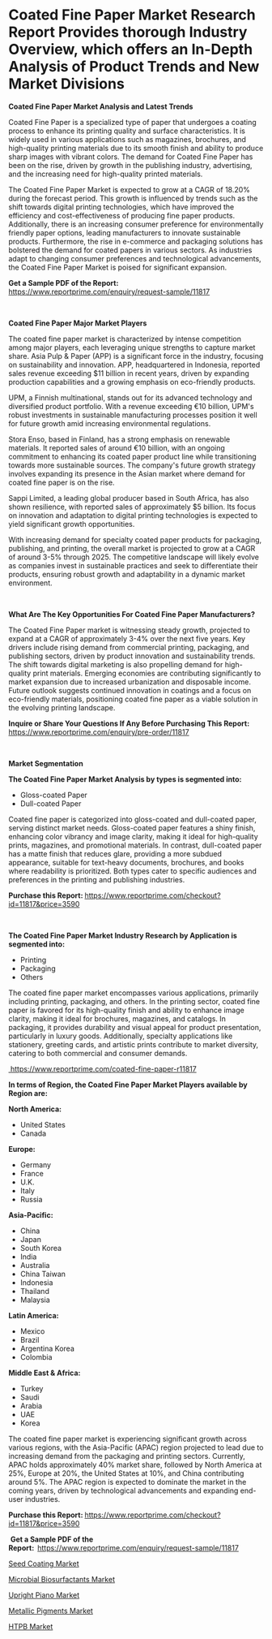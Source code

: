 <p><h1>Coated Fine Paper Market Research Report Provides thorough Industry Overview, which offers an In-Depth Analysis of Product Trends and New Market Divisions</h1></p><p><strong>Coated Fine Paper Market Analysis and Latest Trends</strong></p>
<p><p>Coated Fine Paper is a specialized type of paper that undergoes a coating process to enhance its printing quality and surface characteristics. It is widely used in various applications such as magazines, brochures, and high-quality printing materials due to its smooth finish and ability to produce sharp images with vibrant colors. The demand for Coated Fine Paper has been on the rise, driven by growth in the publishing industry, advertising, and the increasing need for high-quality printed materials.</p><p>The Coated Fine Paper Market is expected to grow at a CAGR of 18.20% during the forecast period. This growth is influenced by trends such as the shift towards digital printing technologies, which have improved the efficiency and cost-effectiveness of producing fine paper products. Additionally, there is an increasing consumer preference for environmentally friendly paper options, leading manufacturers to innovate sustainable products. Furthermore, the rise in e-commerce and packaging solutions has bolstered the demand for coated papers in various sectors. As industries adapt to changing consumer preferences and technological advancements, the Coated Fine Paper Market is poised for significant expansion.</p></p>
<p><strong>Get a Sample PDF of the Report:&nbsp;</strong> <a href="https://www.reportprime.com/enquiry/request-sample/11817?utm_campaign=9&utm_medium=2&utm_source=Github&utm_content=ia&utm_term=24122024&utm_id=coated-fine-paper">https://www.reportprime.com/enquiry/request-sample/11817</a></p>
<p>&nbsp;</p>
<p><strong>Coated Fine Paper Major Market Players</strong></p>
<p><p>The coated fine paper market is characterized by intense competition among major players, each leveraging unique strengths to capture market share. Asia Pulp & Paper (APP) is a significant force in the industry, focusing on sustainability and innovation. APP, headquartered in Indonesia, reported sales revenue exceeding $11 billion in recent years, driven by expanding production capabilities and a growing emphasis on eco-friendly products.</p><p>UPM, a Finnish multinational, stands out for its advanced technology and diversified product portfolio. With a revenue exceeding €10 billion, UPM's robust investments in sustainable manufacturing processes position it well for future growth amid increasing environmental regulations.</p><p>Stora Enso, based in Finland, has a strong emphasis on renewable materials. It reported sales of around €10 billion, with an ongoing commitment to enhancing its coated paper product line while transitioning towards more sustainable sources. The company's future growth strategy involves expanding its presence in the Asian market where demand for coated fine paper is on the rise.</p><p>Sappi Limited, a leading global producer based in South Africa, has also shown resilience, with reported sales of approximately $5 billion. Its focus on innovation and adaptation to digital printing technologies is expected to yield significant growth opportunities.</p><p>With increasing demand for specialty coated paper products for packaging, publishing, and printing, the overall market is projected to grow at a CAGR of around 3-5% through 2025. The competitive landscape will likely evolve as companies invest in sustainable practices and seek to differentiate their products, ensuring robust growth and adaptability in a dynamic market environment.</p></p>
<p>&nbsp;</p>
<p><strong>What Are The Key Opportunities For Coated Fine Paper Manufacturers?</strong></p>
<p><p>The Coated Fine Paper market is witnessing steady growth, projected to expand at a CAGR of approximately 3-4% over the next five years. Key drivers include rising demand from commercial printing, packaging, and publishing sectors, driven by product innovation and sustainability trends. The shift towards digital marketing is also propelling demand for high-quality print materials. Emerging economies are contributing significantly to market expansion due to increased urbanization and disposable income. Future outlook suggests continued innovation in coatings and a focus on eco-friendly materials, positioning coated fine paper as a viable solution in the evolving printing landscape.</p></p>
<p><strong>Inquire or Share Your Questions If Any Before Purchasing This Report:</strong> <a href="https://www.reportprime.com/enquiry/pre-order/11817?utm_campaign=9&utm_medium=2&utm_source=Github&utm_content=ia&utm_term=24122024&utm_id=coated-fine-paper">https://www.reportprime.com/enquiry/pre-order/11817</a></p>
<p>&nbsp;</p>
<p><strong>Market Segmentation</strong></p>
<p><strong>The Coated Fine Paper Market Analysis by types is segmented into:</strong></p>
<p><ul><li>Gloss-coated Paper</li><li>Dull-coated Paper</li></ul></p>
<p><p>Coated fine paper is categorized into gloss-coated and dull-coated paper, serving distinct market needs. Gloss-coated paper features a shiny finish, enhancing color vibrancy and image clarity, making it ideal for high-quality prints, magazines, and promotional materials. In contrast, dull-coated paper has a matte finish that reduces glare, providing a more subdued appearance, suitable for text-heavy documents, brochures, and books where readability is prioritized. Both types cater to specific audiences and preferences in the printing and publishing industries.</p></p>
<p><strong>Purchase this Report:&nbsp;</strong><a href="https://www.reportprime.com/checkout?id=11817&price=3590&utm_campaign=9&utm_medium=2&utm_source=Github&utm_content=ia&utm_term=24122024&utm_id=coated-fine-paper">https://www.reportprime.com/checkout?id=11817&price=3590</a></p>
<p>&nbsp;</p>
<p><strong>The Coated Fine Paper Market Industry Research by Application is segmented into:</strong></p>
<p><ul><li>Printing</li><li>Packaging</li><li>Others</li></ul></p>
<p><p>The coated fine paper market encompasses various applications, primarily including printing, packaging, and others. In the printing sector, coated fine paper is favored for its high-quality finish and ability to enhance image clarity, making it ideal for brochures, magazines, and catalogs. In packaging, it provides durability and visual appeal for product presentation, particularly in luxury goods. Additionally, specialty applications like stationery, greeting cards, and artistic prints contribute to market diversity, catering to both commercial and consumer demands.</p></p>
<p><a href="https://www.reportprime.com/coated-fine-paper-r11817?utm_campaign=9&utm_medium=2&utm_source=Github&utm_content=ia&utm_term=24122024&utm_id=coated-fine-paper">&nbsp;https://www.reportprime.com/coated-fine-paper-r11817</a></p>
<p><strong>In terms of Region, the Coated Fine Paper Market Players available by Region are:</strong></p>
<p>
    <p> <strong> North America: </strong>
        <ul>
            <li>United States</li>
            <li>Canada</li>
        </ul>
        </p> 
    <p> <strong> Europe: </strong>
        <ul>
            <li>Germany</li>
            <li>France</li>
            <li>U.K.</li>
            <li>Italy</li>
            <li>Russia</li>
        </ul>
        </p> 
    <p> <strong> Asia-Pacific: </strong>
        <ul>
            <li>China</li>
            <li>Japan</li>
            <li>South Korea</li>
            <li>India</li>
            <li>Australia</li>
            <li>China Taiwan</li>
            <li>Indonesia</li>
            <li>Thailand</li>
            <li>Malaysia</li>
        </ul>
        </p> 
    <p> <strong> Latin America: </strong>
        <ul>
            <li>Mexico</li>
            <li>Brazil</li>
            <li>Argentina Korea</li>
            <li>Colombia</li>
        </ul>
        </p> 
    <p> <strong> Middle East & Africa: </strong>
        <ul>
            <li>Turkey</li>
            <li>Saudi</li>
            <li>Arabia</li>
            <li>UAE</li>
            <li>Korea</li>
        </ul>
    </p>
    </p>
<p><p>The coated fine paper market is experiencing significant growth across various regions, with the Asia-Pacific (APAC) region projected to lead due to increasing demand from the packaging and printing sectors. Currently, APAC holds approximately 40% market share, followed by North America at 25%, Europe at 20%, the United States at 10%, and China contributing around 5%. The APAC region is expected to dominate the market in the coming years, driven by technological advancements and expanding end-user industries.</p></p>
<p><strong>Purchase this Report: </strong><a href="https://www.reportprime.com/checkout?id=11817&price=3590&utm_campaign=9&utm_medium=2&utm_source=Github&utm_content=ia&utm_term=24122024&utm_id=coated-fine-paper">https://www.reportprime.com/checkout?id=11817&price=3590</a></p>
<p>&nbsp;<strong>Get a Sample PDF of the Report:&nbsp;&nbsp;</strong><a href="https://www.reportprime.com/enquiry/request-sample/11817?utm_campaign=9&utm_medium=2&utm_source=Github&utm_content=ia&utm_term=24122024&utm_id=coated-fine-paper">https://www.reportprime.com/enquiry/request-sample/11817</a></p>
<p><strong></strong></p>
<p><p><a href="https://www.linkedin.com/pulse/res-insight-dial-qultf?utm_campaign=9&utm_medium=2&utm_source=Github&utm_content=ia&utm_term=24122024&utm_id=coated-fine-paper">Seed Coating Market</a></p><p><a href="https://github.com/SanjidaMahmud54/Market-Research-Report-List-1/blob/main/microbial-biosurfactants-market.md?utm_campaign=9&utm_medium=2&utm_source=Github&utm_content=ia&utm_term=24122024&utm_id=coated-fine-paper">Microbial Biosurfactants Market</a></p><p><a href="https://www.linkedin.com/pulse/estimating-upright-piano-market-size-future-growth-potential-rcqaf?utm_campaign=9&utm_medium=2&utm_source=Github&utm_content=ia&utm_term=24122024&utm_id=coated-fine-paper">Upright Piano Market</a></p><p><a href="https://www.linkedin.com/pulse/metallic-pigments-market-assessment-predictive-metrics-future-fptuf?utm_campaign=9&utm_medium=2&utm_source=Github&utm_content=ia&utm_term=24122024&utm_id=coated-fine-paper">Metallic Pigments Market</a></p><p><a href="https://github.com/hgf64gh/Market-Research-Report-List-1/blob/main/htpb-market.md?utm_campaign=9&utm_medium=2&utm_source=Github&utm_content=ia&utm_term=24122024&utm_id=coated-fine-paper">HTPB Market</a></p></p>